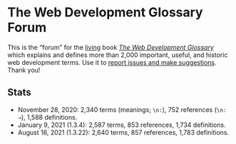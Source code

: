 # The Web Development Glossary Forum

This is the “forum” for the [living](https://meiert.com/en/blog/living-websites-living-books/) book [_The Web Development Glossary_](https://leanpub.com/web-development-glossary) which explains and defines more than 2,000 important, useful, and historic web development terms. Use it to [report issues and make suggestions](https://github.com/j9t/web-development-glossary-forum/issues/new). Thank you!

## Stats

* November 28, 2020: 2,340 terms (meanings; `\n:`), 752 references (`\n: →`), 1,588 definitions.
* January 9, 2021 (1.3.4): 2,587 terms, 853 references, 1,734 definitions.
* August 16, 2021 (1.3.22): 2,640 terms, 857 references, 1,783 definitions.